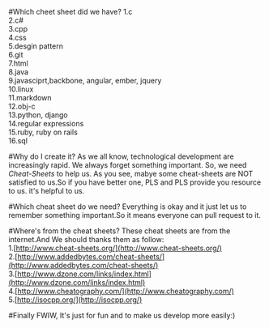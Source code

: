 #Which cheet sheet did we have?
1.c       
2.c#          
3.cpp           
4.css          
5.desgin pattern         
6.git          
7.html           
8.java           
9.javasciprt,backbone, angular, ember, jquery          
10.linux            
11.markdown            
12.obj-c            
13.python, django            
14.regular expressions            
15.ruby, ruby on rails           
16.sql            

#Why do I create it?
As we all know, technological development are increasingly rapid. We always forget something important. So, 
we need *Cheat-Sheets* to help us.
As you see, mabye some cheat-sheets are NOT satisfied to us.So if you have better one, PLS and PLS provide you resource to us. it's helpful to us.

#Which cheat sheet do we need?
Everything is okay and it just let us to remember something important.So it means everyone can pull request to it.

#Where's from the cheat sheets?
These cheat sheets are from the internet.And We should thanks them as follow:        
1.[http://www.cheat-sheets.org/](http://www.cheat-sheets.org/)     
2.[http://www.addedbytes.com/cheat-sheets/](http://www.addedbytes.com/cheat-sheets/)    
3.[http://www.dzone.com/links/index.html](http://www.dzone.com/links/index.html)          
4.[http://www.cheatography.com/](http://www.cheatography.com/)     
5.[http://isocpp.org/](http://isocpp.org/)

#Finally
FWIW, It's just for fun and to make us develop more easily:)
